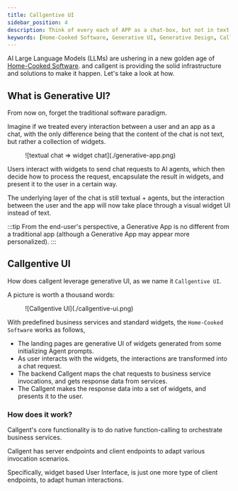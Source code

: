 ```yaml
---
title: Callgentive UI
sidebar_position: 4
description: Think of every each of APP as a chat-box, but not in text format. The responses are all `widgets`, and requests are just clicks, scrolls and inputs...
keywords: [Home-Cooked Software, Generative UI, Generative Design, Callgentive UI]
---
```


AI Large Language Models (LLMs) are ushering in a new golden age of [Home-Cooked Software](https://maggieappleton.com/home-cooked-software). and callgent is providing the solid infrastructure and solutions to make it happen. Let's take a look at how.

## What is Generative UI?

From now on, forget the traditional software paradigm.

Imagine if we treated every interaction between a user and an app as a chat, with the only difference being that the content of the chat is not text, but rather a collection of widgets.

<figure>
![textual chat => widget chat](./generative-app.png)
</figure>

Users interact with widgets to send chat requests to AI agents, which then decide how to process the request, encapsulate the result in widgets, and present it to the user in a certain way.

The underlying layer of the chat is still textual + agents, but the interaction between the user and the app will now take place through a visual widget UI instead of text.

:::tip
From the end-user's perspective, a Generative App is no different from a traditional app (although a Generative App may appear more personalized).
:::

## Callgentive UI

How does callgent leverage generative UI, as we name it `Callgentive UI`.

A picture is worth a thousand words:

<figure>
![Callgentive UI](./callgentive-ui.png)
</figure>

With predefined business services and standard widgets, the `Home-Cooked Software` works as follows,

- The landing pages are generative UI of widgets generated from some initializing Agent prompts.
- As user interacts with the widgets, the interactions are transformed into a chat request.
- The backend Callgent maps the chat requests to business service invocations, and gets response data from services.
- The Callgent makes the response data into a set of widgets, and presents it to the user.

### How does it work?

Callgent's core functionality is to do native function-calling to orchestrate business services.

Callgent has server endpoints and client endpoints to adapt various invocation scenarios.

Specifically, widget based User Interface, is just one more type of client endpoints, to adapt human interactions.

